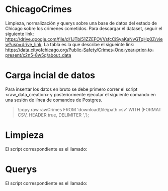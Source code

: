 # ChicagoCrimes
Limpieza, normalización y querys sobre una base de datos del estado de Chicago sobre los crimenes cometidos.
Para descargar el dataset, seguir el siguiente link: https://drive.google.com/file/d/1JTbi51ZZEFOVVsfcCiSyaKaNvGTqHp0Z/view?usp=drive_link. 
La tabla es la que describe el sigueinte link: https://data.cityofchicago.org/Public-Safety/Crimes-One-year-prior-to-present/x2n5-8w5q/about_data
# Carga incial de datos
Para insertar los datos en bruto se debe primero correr el script <raw_data_creation>  y posteriormente ejecutar el siguiente comando en una sesión de línea de comandos de Postgres.
>\copy raw.rawCrimes FROM 'download\file\path.csv' WITH (FORMAT CSV, HEADER true, DELIMITER ',');
# Limpieza
El script correspondiente es el llamado: <limpieza>
# Querys
El script correspondiente es el llamado: <querys>
